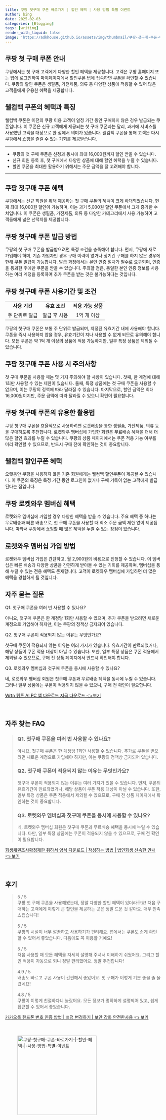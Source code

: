 ```yaml
---
title: 쿠팡 첫구매 쿠폰 바로가기 | 할인 혜택 | 사용 방법 특별 이벤트
author: bing
date: 2025-02-03
categories: [Blogging]
tags: [writing]
render_with_liquid: false
image: 'https://adkhouse.github.io/assets/img/thumbnail/쿠팡-첫구매-쿠폰-바로가기-|-할인-혜택-|-사용-방법-특별-이벤트.webp'
---
```



<h2 id='쿠팡_첫_구매_쿠폰_안내'>쿠팡 첫 구매 쿠폰 안내</h2>

<p>쿠팡에서는 첫 구매 고객에게 다양한 할인 혜택을 제공합니다. 고객은 쿠팡 홈페이지 또는 앱에 로그인하여 마이페이지에서 할인쿠폰 탭에 접속하면 쿠폰을 확인할 수 있습니다. 쿠팡의 할인 쿠폰은 생필품, 가전제품, 의류 등 다양한 상품에 적용할 수 있어 많은 고객들에게 유용한 혜택을 제공합니다.</p>

<h2 id='웰컴백_쿠폰_혜택_특징'>웰컴백 쿠폰의 혜택과 특징</h2>

<p>웰컴백 쿠폰은 이전의 쿠팡 이용 고객이 일정 기간 동안 구매하지 않은 경우 발급되는 쿠폰입니다. 이 쿠폰은 신규 고객에게 제공되는 첫 구매 쿠폰과는 달리, 과거에 서비스를 사용했던 고객을 대상으로 한 점에서 의미가 있습니다. 웰컴백 쿠폰을 통해 고객은 다시 쿠팡에서 쇼핑을 즐길 수 있는 기회를 제공받습니다.</p>

<hr />

<ul>
    <li>쿠팡의 첫 구매 쿠폰은 신청과 동시에 최대 16,000원까지 할인 받을 수 있습니다.</li>
    <li>신규 회원 등록 후, 첫 구매에서 다양한 상품에 대해 할인 혜택을 누릴 수 있습니다.</li>
    <li>할인 쿠폰을 최대한 활용하기 위해서는 주문 금액을 잘 고려해야 합니다.</li>
</ul>

<hr />

<h2 id='쿠팡_첫구매_쿠폰_혜택'>쿠팡 첫구매 쿠폰 혜택</h2>

<p>쿠팡에서는 신규 회원을 위해 제공하는 첫 구매 쿠폰의 혜택이 크게 확대되었습니다. 현재 최대 16,000원 할인이 가능하며, 이는 과거 5,000원 할인 쿠폰에서 크게 증가한 수치입니다. 이 쿠폰은 생필품, 가전제품, 의류 등 다양한 카테고리에서 사용 가능하여 고객들에게 넓은 선택지를 제공합니다.</p>

<h2 id='쿠팡_첫구매_쿠폰_발급_방법'>쿠팡 첫구매 쿠폰 발급 방법</h2>

<p>쿠팡의 첫 구매 쿠폰을 발급받으려면 특정 조건을 충족해야 합니다. 먼저, 쿠팡에 새로 가입해야 하며, 기존 가입자인 경우 구매 이력이 없거나 장기간 구매를 하지 않은 경우에 한해 쿠폰 발급이 가능합니다. 발급 과정에서는 본인 인증 절차가 필수로 요구되며, 인증을 통과한 후에만 쿠폰을 받을 수 있습니다. 주의할 점은, 동일한 본인 인증 정보를 사용하는 여러 계정을 등록하여 추가 쿠폰을 받는 것은 불가능하다는 것입니다.</p>

<h2 id='쿠팡_첫구매_쿠폰_사용기간_조건'>쿠팡 첫구매 쿠폰 사용기간 및 조건</h2>

<table>
    <tr>
        <td style="text-align: center; height: 17px;"><b>사용 기간</b></td>
        <td style="text-align: center; height: 17px;"><b>유효 조건</b></td>
        <td style="text-align: center; height: 17px;"><b>적용 가능 상품</b></td>
    </tr>
    <tr>
        <td style="text-align: center; height: 17px;">주 단위로 발급</td>
        <td style="text-align: center; height: 17px;">발급 후 사용</td>
        <td style="text-align: center; height: 17px;">1억 개 이상</td>
    </tr>
</table>

<p>쿠팡의 첫구매 쿠폰은 보통 주 단위로 발급되며, 지정된 유효기간 내에 사용해야 합니다. 쿠폰을 즉시 사용하지 않을 경우, 유효기간이 지나 사용할 수 없게 되므로 유의해야 합니다. 모든 쿠폰은 약 1억 개 이상의 상품에 적용 가능하지만, 일부 특정 상품은 제외될 수 있습니다.</p>

<h2 id='쿠팡_첫구매_쿠폰_사용_주의사항'>쿠팡 첫구매 쿠폰 사용 시 주의사항</h2>

<p>첫 구매 쿠폰을 사용할 때는 몇 가지 주의해야 할 사항이 있습니다. 첫째, 한 계정에 대해 1회만 사용할 수 있는 제한이 있습니다. 둘째, 특정 상품에는 첫 구매 쿠폰을 사용할 수 없으며, 이는 쿠팡의 정책에 따라 달라질 수 있습니다. 마지막으로, 할인 금액은 최대 16,000원이지만, 주문 금액에 따라 달라질 수 있으니 확인이 필요합니다.</p>

<h2 id='쿠팡_쿠폰_활용법'>쿠팡 첫구매 쿠폰의 유용한 활용법</h2>

<p>쿠팡 첫구매 쿠폰을 효율적으로 사용하려면 로켓배송을 통한 생필품, 가전제품, 의류 등을 구매하도록 추천합니다. 로켓와우 멤버십에 가입한 회원은 무료배송 혜택을 더해 더 많은 할인 효과를 누릴 수 있습니다. 쿠팡의 상품 페이지에서는 쿠폰 적용 가능 여부를 미리 확인할 수 있으므로, 반드시 구매 전에 확인하는 것이 중요합니다.</p>

<h2 id='웰컴백_할인쿠폰_혜택'>웰컴백 할인쿠폰 혜택</h2>

<p>오랫동안 쿠팡을 사용하지 않은 기존 회원에게는 웰컴백 할인쿠폰이 제공될 수 있습니다. 이 쿠폰의 특징은 특정 기간 동안 로그인이 없거나 구매 기록이 없는 고객에게 발급된다는 점입니다.</p>

<h2 id='로켓와우_멤버십_혜택'>쿠팡 로켓와우 멤버십 혜택</h2>

<p>로켓와우 멤버십에 가입할 경우 다양한 혜택을 받을 수 있습니다. 주요 혜택 중 하나는 무료배송과 빠른 배송으로, 첫 구매 쿠폰을 사용할 때 최소 주문 금액 제한 없이 제공됩니다. 따라서 쿠팡에서 쇼핑할 때 많은 혜택을 누릴 수 있는 장점이 있습니다.</p>

<h2 id='로켓와우_멤버십_가입_방법'>로켓와우 멤버십 가입 방법</h2>

<p>로켓와우 멤버십 가입은 간단하고, 월 2,900원의 비용으로 진행할 수 있습니다. 이 멤버십은 빠른 배송과 다양한 상품을 간편하게 받아볼 수 있는 기회를 제공하며, 멤버십을 통해 누릴 수 있는 전용 혜택도 존재합니다. 고객이 로켓와우 멤버십에 가입하면 더 많은 혜택을 경험하게 될 것입니다.</p>

<h2 id='자주_묻는_질문'>자주 묻는 질문</h2>

<p>Q1. 첫구매 쿠폰을 여러 번 사용할 수 있나요?</p>

<p>아니요, 첫구매 쿠폰은 한 계정당 1회만 사용할 수 있으며, 추가 쿠폰을 받으려면 새로운 계정으로 가입해야 하지만, 이는 쿠팡의 정책상 금지되어 있습니다.</p>

<p>Q2. 첫구매 쿠폰이 적용되지 않는 이유는 무엇인가요?</p>

<p>첫구매 쿠폰이 적용되지 않는 이유는 여러 가지가 있습니다. 유효기간이 만료되었거나, 해당 상품이 쿠폰 적용 대상이 아닐 수 있습니다. 또한, 일부 특정 상품은 쿠폰 적용에서 제외될 수 있으므로, 구매 전 상품 페이지에서 반드시 확인해야 합니다.</p>

<p>Q3. 로켓와우 멤버십과 첫구매 쿠폰을 동시에 사용할 수 있나요?</p>

<p>네, 로켓와우 멤버십 회원은 첫구매 쿠폰과 무료배송 혜택을 동시에 누릴 수 있습니다. 그러나 일부 상품에는 쿠폰이 적용되지 않을 수 있으니, 구매 전 확인이 필요합니다.</p>


<p><a class="click-button" title="Wrtn 뤼튼 AI PC 앱 다운로드 지금 다운로드" href="https://adkhouse.github.io/posts/Wrtn-%EB%A4%BC%ED%8A%BC-AI-PC-%EC%95%B1-%EB%8B%A4%EC%9A%B4%EB%A1%9C%EB%93%9C-%EC%A7%80%EA%B8%88-%EB%8B%A4%EC%9A%B4%EB%A1%9C%EB%93%9C/" rel="dofollow">Wrtn 뤼튼 AI PC 앱 다운로드 지금 다운로드 👈 보기</a></p><br>
<h2 id='자주_찾는_FAQ'>자주 찾는 FAQ</h2>
<div itemscope="" itemtype="https://schema.org/FAQPage"> 
<blockquote> 
<div itemscope="" itemprop="mainEntity" itemtype="https://schema.org/Question"> 
<h3 itemprop="name">Q1. 첫구매 쿠폰을 여러 번 사용할 수 있나요?</h3> 
<div itemscope="" itemprop="acceptedAnswer" itemtype="https://schema.org/Answer"> 
<span itemprop="text"> 
<p>아니요, 첫구매 쿠폰은 한 계정당 1회만 사용할 수 있습니다. 추가로 쿠폰을 받으려면 새로운 계정으로 가입해야 하지만, 이는 쿠팡의 정책상 금지되어 있습니다.</p> 
</span> 
</div> 
</div> 
<div itemscope="" itemprop="mainEntity" itemtype="https://schema.org/Question"> 
<h3 itemprop="name">Q2. 첫구매 쿠폰이 적용되지 않는 이유는 무엇인가요?</h3> 
<div itemscope="" itemprop="acceptedAnswer" itemtype="https://schema.org/Answer"> 
<span itemprop="text"> 
<p>첫구매 쿠폰이 적용되지 않는 이유는 여러 가지가 있을 수 있습니다. 먼저, 쿠폰의 유효기간이 만료되었거나, 해당 상품이 쿠폰 적용 대상이 아닐 수 있습니다. 또한, 일부 특정 상품은 쿠폰 적용에서 제외될 수 있으므로, 구매 전 상품 페이지에서 확인하는 것이 중요합니다.</p> 
</span> 
</div> 
</div> 
<div itemscope="" itemprop="mainEntity" itemtype="https://schema.org/Question"> 
<h3 itemprop="name">Q3. 로켓와우 멤버십과 첫구매 쿠폰을 동시에 사용할 수 있나요?</h3> 
<div itemscope="" itemprop="acceptedAnswer" itemtype="https://schema.org/Answer"> 
<span itemprop="text"> 
<p>네, 로켓와우 멤버십 회원은 첫구매 쿠폰과 무료배송 혜택을 동시에 누릴 수 있습니다. 다만, 일부 특정 상품에는 쿠폰이 적용되지 않을 수 있으므로, 구매 전 확인이 필요합니다.</p> 
</span> 
</div> 
</div> 
</blockquote> 
</div>
<p><a class="click-button" title="회생채권조사확정재판 취하서 양식 다운로드 | 작성하는 방법 | 법인회생 신속한 안내" href="https://adkhouse.github.io/posts/%ED%9A%8C%EC%83%9D%EC%B1%84%EA%B6%8C%EC%A1%B0%EC%82%AC%ED%99%95%EC%A0%95%EC%9E%AC%ED%8C%90-%EC%B7%A8%ED%95%98%EC%84%9C-%EC%96%91%EC%8B%9D-%EB%8B%A4%EC%9A%B4%EB%A1%9C%EB%93%9C-%EC%9E%91%EC%84%B1%ED%95%98%EB%8A%94-%EB%B0%A9%EB%B2%95-%EB%B2%95%EC%9D%B8%ED%9A%8C%EC%83%9D-%EC%8B%A0%EC%86%8D%ED%95%9C-%EC%95%88%EB%82%B4/" rel="dofollow">회생채권조사확정재판 취하서 양식 다운로드 | 작성하는 방법 | 법인회생 신속한 안내 👈 보기</a></p><br>
<h2 id='후기'>후기</h2>
<div itemscope itemtype="https://schema.org/Product">
  <blockquote>
  <div itemprop="review" itemscope itemtype="https://schema.org/Review">
      <div itemprop="reviewRating" itemscope itemtype="https://schema.org/Rating"> <span itemprop="ratingValue">5</span> / <span itemprop="bestRating">5</span> </div>
      <span itemprop="reviewBody">쿠팡 첫 구매 쿠폰을 사용해봤는데, 정말 다양한 할인 혜택이 있더라구요! 처음 구매하는 고객에게 이렇게 큰 할인을 제공하는 곳은 정말 드문 것 같아요. 매우 만족스럽습니다!</span>
  </div>
  <br>
  <div itemprop="review" itemscope itemtype="https://schema.org/Review">
      <div itemprop="reviewRating" itemscope itemtype="https://schema.org/Rating"> <span itemprop="ratingValue">5</span> / <span itemprop="bestRating">5</span> </div>
      <span itemprop="reviewBody">쿠팡의 시설이 너무 깔끔하고 사용하기가 편리해요. 앱에서는 쿠폰도 쉽게 확인할 수 있어서 좋았습니다. 다음에도 꼭 이용할 거예요!</span>
  </div>
  <br>
  <div itemprop="review" itemscope itemtype="https://schema.org/Review">
      <div itemprop="reviewRating" itemscope itemtype="https://schema.org/Rating"> <span itemprop="ratingValue">5</span> / <span itemprop="bestRating">5</span> </div>
      <span itemprop="reviewBody">처음 사용할 때 모든 혜택을 자세히 설명해 주셔서 이해하기 쉬웠어요. 그리고 할인 적용이 자동으로 되니 정말 편리했어요. 정말 추천합니다!</span>
  </div>
  <br>
  <div itemprop="review" itemscope itemtype="https://schema.org/Review">
      <div itemprop="reviewRating" itemscope itemtype="https://schema.org/Rating"> <span itemprop="ratingValue">4.9</span> / <span itemprop="bestRating">5</span> </div>
      <span itemprop="reviewBody">배송도 빠르고 쿠폰 사용이 간편해서 좋았어요. 첫 구매가 이렇게 기분 좋을 줄 몰랐네요!</span>
  </div>
  <br>
  <div itemprop="review" itemscope itemtype="https://schema.org/Review">
      <div itemprop="reviewRating" itemscope itemtype="https://schema.org/Rating"> <span itemprop="ratingValue">4.8</span> / <span itemprop="bestRating">5</span> </div>
      <span itemprop="reviewBody">쿠팡이 이렇게 친절하다니 놀랐어요. 모든 정보가 명확하게 설명되어 있고, 쉽게 접근할 수 있어서 좋았습니다.</span>
  </div>
  </blockquote>
</div>
<p><a class="click-button" title="카카오톡 핸드폰 번호 인증 방법 | 설정 변경하기 | 보안 강화 안전한사용" href="https://adkhouse.github.io/posts/%EC%B9%B4%EC%B9%B4%EC%98%A4%ED%86%A1-%ED%95%B8%EB%93%9C%ED%8F%B0-%EB%B2%88%ED%98%B8-%EC%9D%B8%EC%A6%9D-%EB%B0%A9%EB%B2%95-%EC%84%A4%EC%A0%95-%EB%B3%80%EA%B2%BD%ED%95%98%EA%B8%B0-%EB%B3%B4%EC%95%88-%EA%B0%95%ED%99%94-%EC%95%88%EC%A0%84%ED%95%9C%EC%82%AC%EC%9A%A9/" rel="dofollow">카카오톡 핸드폰 번호 인증 방법 | 설정 변경하기 | 보안 강화 안전한사용 👈 보기</a></p><br>
<figure class="image"><img src="https://adkhouse.github.io/assets/img/thumbnail/쿠팡-첫구매-쿠폰-바로가기-|-할인-혜택-|-사용-방법-특별-이벤트.webp" alt="쿠팡-첫구매-쿠폰-바로가기-|-할인-혜택-|-사용-방법-특별-이벤트" width="256" height="256"></figure>